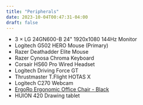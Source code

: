 ```yaml
---
title: "Peripherals"
date: 2023-10-04T00:47:31-04:00
draft: false
---
```


 - 3 &times; LG 24GN600-B 24" 1920x1080 144Hz Monitor 
 - Logitech G502 HERO Mouse (Primary)
 - Razer Deathadder Elite Mouse
 - Razer Cynosa Chroma Keyboard
 - Corsair HS60 Pro Wired Headset
 - Logitech Driving Force GT
 - Thrustmaster T.Flight HOTAS X
 - Logitech C270 Webcam
 - [ErgoRo Ergonomic Office Chair - Black](https://www.amazon.com/dp/B09HJM8Z5T/ref=cm_sw_r_oth_api_glt_fabc_G071HDVD0JP0599Q63QC?th=1)
 - HUION 420 Drawing tablet

